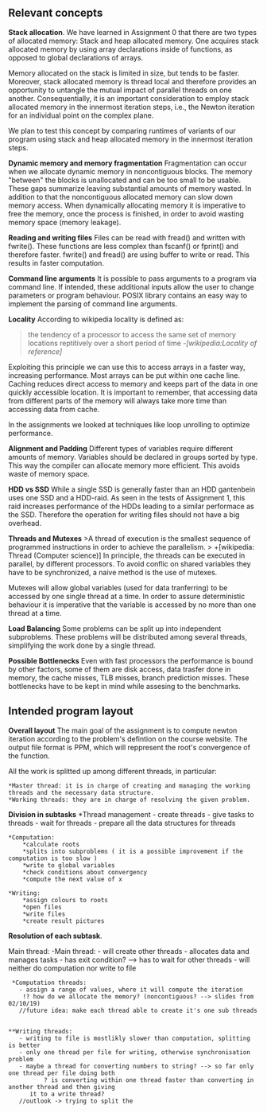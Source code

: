 ## Relevant concepts

**Stack allocation**.  We have learned in Assignment 0 that there are two
  types of allocated memory: Stack and heap allocated memory. One acquires
  stack allocated memory by using array declarations inside of functions, as
  opposed to global declarations of arrays.

  Memory allocated on the stack is limited in size, but tends to be faster.
  Moreover, stack allocated memory is thread local and therefore provides an
  opportunity to untangle the mutual impact of parallel threads on one another.
  Consequentially, it is an important consideration to employ stack allocated
  memory in the innermost iteration steps, i.e., the Newton iteration for an
  individual point on the complex plane.

  We plan to test this concept by comparing runtimes of variants of our program
  using stack and heap allocated memory in the innermost iteration steps.

**Dynamic memory and memory fragmentation**
  Fragmentation can occur when we allocate dynamic memory in noncontiguous blocks.
  The memory "between" the blocks is unallocated and can be too small to be usable.
  These gaps summarize leaving substantial amounts of memory wasted. In addition to
  that the noncontiguous allocated memory can slow down memory access.
  When dynamically allocating memory it is imperative to free the memory, once
  the process is finished, in order to avoid wasting memory space (memory leakage). 
  
**Reading and writing files**
  Files can be read with fread() and written with fwrite(). These functions are
  less complex than fscanf() or fprint() and therefore faster. fwrite() and fread()
  are using buffer to write or read. This results in faster computation.
  
**Command line arguments**
  It is possible to pass arguments to a program via command line. If intended, these
  additional inputs allow the user to change parameters or program behaviour.
  POSIX library contains an easy way to implement the parsing of command line arguments.

**Locality**
  According to wikipedia locality is defined as:
  >the tendency of a processor to access the same set of memory locations reptitively over
  > a short period of time
  >*-[wikipedia:Locality of reference]*
							      
  Exploiting this principle we can use this to access arrays in a faster way, increasing performance.
  Most arrays can be put within one cache line. Caching reduces direct access to memory and keeps
  part of the data in one quickly accessible location.
  It is important to remember, that accessing data from different parts of the memory
  will always take more time than accessing data from cache.

  In the assignments we looked at techniques like loop unrolling to optimize performance. 

**Alignment and Padding**
  Different types of variables require different amounts of memory. Variables should be declared
  in groups sorted by type. This way the compiler can allocate memory more efficient. This avoids
  waste of memory space.

**HDD vs SSD**
  While a single SSD is generally faster than an HDD gantenbein uses one SSD and a HDD-raid.
  As seen in the tests of Assignment 1, this raid increases performance of the HDDs leading
  to a similar performace as the SSD. Therefore the operation for writing files should not have
  a big overhead.

**Threads and Mutexes**
	>A thread of execution is the smallest sequence of programmed instructions in order to achieve the parallelism.
	> +[wikipedia: Thread (Computer science)]
  In principle, the threads can be executed in parallel, by different processors. To avoid conflic on shared variables
 they have to be synchronized, a naive method is the use of mutexes. 

  Mutexes will allow global variables (used for data tranferring) to be accessed by one single thread at a time.
  In order to assure deterministic behaviour it is imperative that the variable is accessed by no more than one thread at a time.

**Load Balancing**
 Some problems can be split up into independent subproblems. These problems will be distributed among several threads, 
 simplifying the work done by a single thread.

**Possible Bottlenecks**
 Even with fast processors the performance is bound by other factors, some of them are disk access, data trasfer done in memory,
 the cache misses, TLB misses, branch prediction misses.
 These bottlenecks have to be kept in mind while assesing to the benchmarks.  

## Intended program layout
**Overall layout**
The main goal of the assignment is to compute newton iteration according to the problem's defintion on the course website.
The output file format is PPM, which will reppresent the root's convergence of the function.


All the work is splitted up among different threads, in particular:

	*Master thread: it is in charge of creating and managing the working threads and the necessary data structure.
	*Working threads: they are in charge of resolving the given problem.

**Division in subtasks**
	*Thread management
	 - create threads 
   	 - give tasks to threads
	 - wait for threads 
     	 - prepare all the data structures for threads
	
	*Computation:
		*calculate roots
		*splits into subproblems ( it is a possible improvement if the computation is too slow ) 
		*write to global variables
		*check conditions about convergency
		*compute the next value of x

	*Writing:
		*assign colours to roots 
		*open files
		*write files
		*create result pictures 



**Resolution of each subtask**.


Main thread:
  -Main thread:
      - will create other threads
      - allocates data and manages tasks
      - has exit condition? --> has to wait for other threads
      - will neither do computation nor write to file

 
     *Computation threads:
       - assign a range of values, where it will compute the iteration
       	!? how do we allocate the memory? (noncontiguous? --> slides from 02/10/19)
       //future idea: make each thread able to create it's one sub threads


    **Writing threads:
       - writing to file is mostlikly slower than computation, splitting is better
       - only one thread per file for writing, otherwise synchronisation problem
       - maybe a thread for converting numbers to string? --> so far only one thread per file doing both
              ? is converting within one thread faster than converting in another thread and then giving
	      it to a write thread?
       //outlook -> trying to split the 
